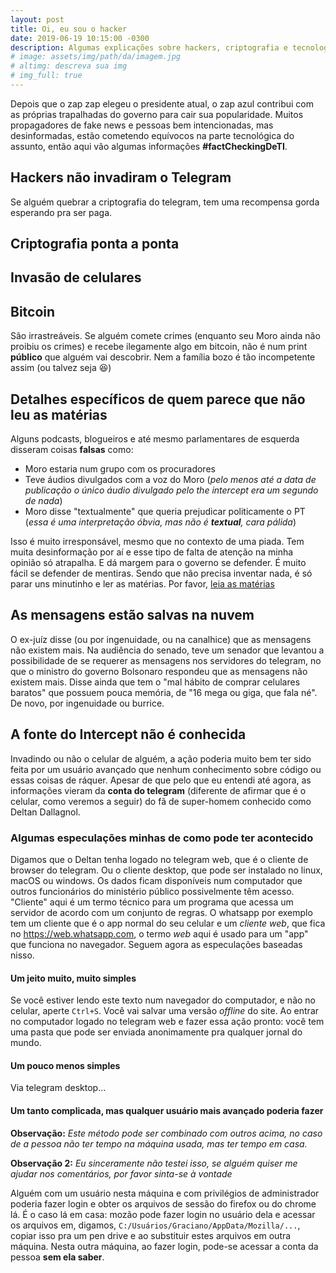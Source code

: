 ```yaml
---
layout: post
title: Oi, eu sou o hacker
date: 2019-06-19 10:15:00 -0300
description: Algumas explicações sobre hackers, criptografia e tecnologia que os jornais erram a rodo
# image: assets/img/path/da/imagem.jpg
# altimg: descreva sua img
# img_full: true
---
```


Depois que o zap zap elegeu o presidente atual, o zap azul contribui com as próprias trapalhadas do governo para cair sua popularidade. Muitos propagadores de fake news e pessoas bem intencionadas, mas desinformadas, estão cometendo equívocos na parte tecnológica do assunto, então aqui vão algumas informações **#factCheckingDeTI**.

## Hackers não invadiram o Telegram

Se alguém quebrar a criptografia do telegram, tem uma recompensa gorda esperando pra ser paga.

## Criptografia ponta a ponta

## Invasão de celulares

## Bitcoin

São irrastreáveis. Se alguém comete crimes (enquanto seu Moro ainda não proibiu os crimes) e recebe ilegamente algo em bitcoin, não é num print **público** que alguém vai descobrir. Nem a família bozo é tão incompetente assim (ou talvez seja 😆)

## Detalhes específicos de quem parece que não leu as matérias

Alguns podcasts, blogueiros e até mesmo parlamentares de esquerda disseram coisas **falsas** como:

- Moro estaria num grupo com os procuradores
- Teve áudios divulgados com a voz do Moro (*pelo menos até a data de publicação o único áudio divulgado pelo the intercept era um segundo de nada*)
- Moro disse "textualmente" que queria prejudicar politicamente o PT (*essa é uma interpretação óbvia, mas não é **textual**, cara pálida*)

Isso é muito irresponsável, mesmo que no contexto de uma piada. Tem muita desinformação por aí e esse tipo de falta de atenção na minha opinião só atrapalha. E dá margem para o governo se defender. É muito fácil se defender de mentiras. Sendo que não precisa inventar nada, é só parar uns minutinho e ler as matérias. Por favor, [leia as matérias](link)

## As mensagens estão salvas na nuvem

O ex-juíz disse (ou por ingenuidade, ou na canalhice) que as mensagens não existem mais. Na audiência do senado, teve um senador que levantou a possibilidade de se requerer as mensagens nos servidores do telegram, no que o ministro do governo Bolsonaro respondeu que as mensagens não existem mais. Disse ainda que tem o "mal hábito de comprar celulares baratos" que possuem pouca memória, de "16 mega ou giga, que fala né". De novo, por ingenuidade ou burrice.


## A fonte do Intercept não é conhecida

Invadindo ou não o celular de alguém, a ação poderia muito bem ter sido feita por um usuário avançado que nenhum conhecimento sobre código ou essas coisas de ráquer. Apesar de que pelo que eu entendi até agora, as informações vieram da **conta do telegram** (diferente de afirmar que é o celular, como veremos a seguir) do fã de super-homem conhecido como Deltan Dallagnol.

### Algumas especulações minhas de como pode ter acontecido

Digamos que o  Deltan tenha logado no telegram web, que é o cliente de browser do telegram. Ou o cliente desktop, que pode ser instalado no linux, macOS ou windows. Os dados ficam disponíveis num computador que outros funcionários do ministério público possivelmente têm acesso. "Cliente" aqui é um termo técnico para um programa que acessa um servidor de acordo com um conjunto de regras. O whatsapp por exemplo tem um cliente que é o app normal do seu celular e um *cliente web*, que fica no https://web.whatsapp.com, o termo *web* aqui é usado para um "app" que funciona no navegador. Seguem agora as especulações baseadas nisso.

#### Um jeito muito, muito simples

Se você estiver lendo este texto num navegador do computador, e não no celular, aperte `Ctrl+S`. Você vai salvar uma versão *offline* do site. Ao entrar no computador logado no telegram web e fazer essa ação pronto: você tem uma pasta que pode ser enviada anonimamente pra qualquer jornal do mundo.

#### Um pouco menos simples

Via telegram desktop...

#### Um tanto complicada, mas qualquer usuário mais avançado poderia fazer

**Observação:** *Este método pode ser combinado com outros acima, no caso de a pessoa não ter tempo na máquina usada, mas ter tempo em casa.*

**Observação 2:** *Eu sinceramente não testei isso, se alguém quiser me ajudar nos comentários, por favor sinta-se à vontade*

 Alguém com um usuário nesta máquina e com privilégios de administrador poderia fazer login e obter os arquivos de sessão do firefox ou do chrome lá. É o caso lá em casa: mozão pode fazer login no usuário dela e acessar os arquivos em, digamos, `C:/Usuários/Graciano/AppData/Mozilla/...`, copiar isso pra um pen drive e ao substituir estes arquivos em outra máquina. Nesta outra máquina, ao fazer login, pode-se acessar a conta da pessoa **sem ela saber**.